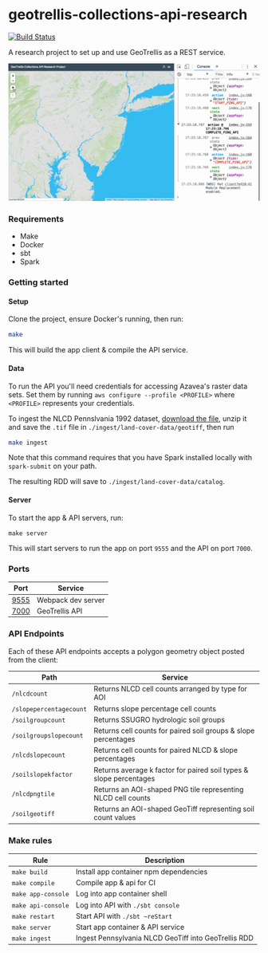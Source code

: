 # geotrellis-collections-api-research

[![Build Status](https://travis-ci.org/azavea/geotrellis-collections-api-research.svg?branch=master)](https://travis-ci.org/azavea/geotrellis-collections-api-research)

A research project to set up and use GeoTrellis as a REST service.

![current demo](demo.gif)

### Requirements

* Make
* Docker
* sbt
* Spark

### Getting started

#### Setup

Clone the project, ensure Docker's running, then run:

```sh
make
```

This will build the app client & compile the API service.

#### Data

To run the API you'll need credentials for accessing Azavea's raster data sets.
Set them by running `aws configure --profile <PROFILE>` where `<PROFILE>`
represents your credentials.

To ingest the NLCD Pennslvania 1992 dataset, [download the file](http://www.pasda.psu.edu/uci/DataSummary.aspx?dataset=339), unzip it and save the `.tif` file in `./ingest/land-cover-data/geotiff`, then run

```sh
make ingest
```

Note that this command requires that you have Spark installed locally with
`spark-submit` on your path.

The resulting RDD will save to `./ingest/land-cover-data/catalog`.

#### Server

To start the app & API servers, run:

```
make server
```

This will start servers to run the app on port `9555` and the API on port `7000`.

### Ports

| Port | Service |
| --- | --- |
| [9555](http://localhost:9555) | Webpack dev server |
| [7000](http://localhost:7000) | GeoTrellis API |

### API Endpoints

Each of these API endpoints accepts a polygon geometry object posted from the client:

| Path | Service |
| --- | --- |
| `/nlcdcount` | Returns NLCD cell counts arranged by type for AOI |
| `/slopepercentagecount` | Returns slope percentage cell counts |
| `/soilgroupcount` | Returns SSUGRO hydrologic soil groups |
| `/soilgroupslopecount` | Returns cell counts for paired soil groups & slope percentages |
| `/nlcdslopecount` | Returns cell counts for paired NLCD & slope percentages |
| `/soilslopekfactor` | Returns average k factor for paired soil types & slope percentages |
| `/nlcdpngtile` | Returns an AOI-shaped PNG tile representing NLCD cell counts |
| `/soilgeotiff` | Returns an AOI-shaped GeoTiff representing soil count values |

### Make rules

| Rule | Description |
| --- | --- |
| `make build` | Install app container npm dependencies |
| `make compile` | Compile app & api for CI |
| `make app-console` | Log into app container shell |
| `make api-console` | Log into API with `./sbt console` |
| `make restart` | Start API with `./sbt ~reStart` |
| `make server` | Start app container & API service |
| `make ingest` | Ingest Pennsylvania NLCD GeoTiff into GeoTrellis RDD |
